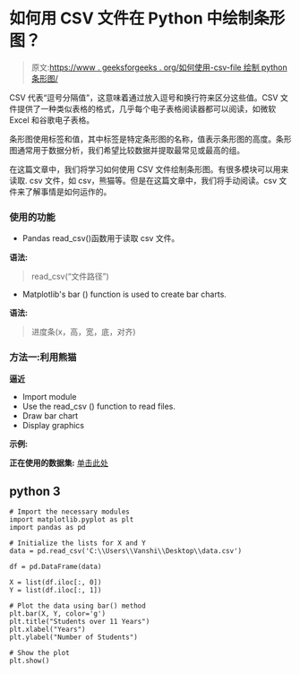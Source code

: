 # 如何用 CSV 文件在 Python 中绘制条形图？

> 原文:[https://www . geeksforgeeks . org/如何使用-csv-file 绘制 python 条形图/](https://www.geeksforgeeks.org/how-to-plot-bar-graph-in-python-using-csv-file/)

CSV 代表“逗号分隔值”，这意味着通过放入逗号和换行符来区分这些值。CSV 文件提供了一种类似表格的格式，几乎每个电子表格阅读器都可以阅读，如微软 Excel 和谷歌电子表格。

条形图使用标签和值，其中标签是特定条形图的名称，值表示条形图的高度。条形图通常用于数据分析，我们希望比较数据并提取最常见或最高的组。

在这篇文章中，我们将学习如何使用 CSV 文件绘制条形图。有很多模块可以用来读取. csv 文件，如 csv，熊猫等。但是在这篇文章中，我们将手动阅读。csv 文件来了解事情是如何运作的。

### 使用的功能

*   Pandas read_csv()函数用于读取 csv 文件。

**语法:**

> read_csv(“文件路径”)

*   Matplotlib's bar () function is used to create bar charts.

**语法:**

> 进度条(x，高，宽，底，对齐)

### 方法一:利用熊猫

**逼近**

*   Import module
*   Use the read_csv () function to read files.
*   Draw bar chart
*   Display graphics

**示例:**

**正在使用的数据集:** [单击此处](https://github.com/mukulbindal/Files/blob/main/data.csv)

## python 3

```
# Import the necessary modules
import matplotlib.pyplot as plt
import pandas as pd

# Initialize the lists for X and Y
data = pd.read_csv('C:\\Users\\Vanshi\\Desktop\\data.csv')

df = pd.DataFrame(data)

X = list(df.iloc[:, 0])
Y = list(df.iloc[:, 1])

# Plot the data using bar() method
plt.bar(X, Y, color='g')
plt.title("Students over 11 Years")
plt.xlabel("Years")
plt.ylabel("Number of Students")

# Show the plot
plt.show()
```